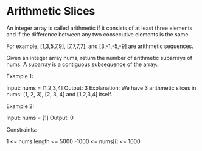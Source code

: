 # Arithmetic Slices

An integer array is called arithmetic if it consists of at least three elements and if the difference between any two consecutive elements is the same.

For example, [1,3,5,7,9], [7,7,7,7], and [3,-1,-5,-9] are arithmetic sequences.

Given an integer array nums, return the number of arithmetic subarrays of nums.
A subarray is a contiguous subsequence of the array.

Example 1:

Input: nums = [1,2,3,4]
Output: 3
Explanation: We have 3 arithmetic slices in nums: [1, 2, 3], [2, 3, 4] and [1,2,3,4] itself.

Example 2:

Input: nums = [1]
Output: 0

Constraints:

1 <= nums.length <= 5000
-1000 <= nums[i] <= 1000
